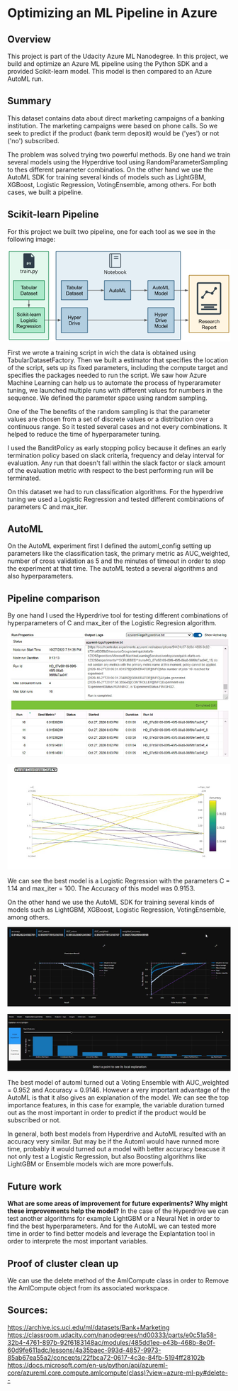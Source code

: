 # Optimizing an ML Pipeline in Azure

## Overview
This project is part of the Udacity Azure ML Nanodegree.
In this project, we build and optimize an Azure ML pipeline using the Python SDK and a provided Scikit-learn model.
This model is then compared to an Azure AutoML run.

## Summary
This dataset contains data about direct marketing campaigns of a banking institution. The marketing campaigns were based on phone calls. So we seek to predict if the product (bank term deposit) would be ('yes') or not ('no') subscribed.

The problem was solved trying two powerful methods. By one hand we train several models using the Hyperdrive tool using RandomParameterSampling to thes different parameter combinatios. On the other hand we use the AutoML SDK for training several kinds of models such as LightGBM, XGBoost, Logistic Regression, VotingEnsemble, among others. For both cases, we built a pipeline.

## Scikit-learn Pipeline
For this project we built two pipeline, one for each tool as we see in the following image:

![architecture](/image/creating-and-optimizing-an-ml-pipeline.png)

First we wrote a training script in wich the data is obtained using TabularDatasetFactory. Then we built a estimator that specifies the location of the script, sets up its fixed parameters, including the compute target and specifies the packages needed to run the script. We saw how Azure Machine Learning can help us to automate the process of hyperarameter tuning, we launched multiple runs with different values for numbers in the sequence. We defined the parameter space using random sampling.

One of the The benefits of the random sampling is that the parameter values are chosen from a set of discrete values or a distribution over a continuous range. So it tested several cases and not every combinations. It helped to reduce the time of hyperparameter tuning.

I used the BanditPolicy as early stopping policy because it defines an early termination policy based on slack criteria, frequency and delay interval for evaluation. Any run that doesn't fall within the slack factor or slack amount of the evaluation metric with respect to the best performing run will be terminated.

On this dataset we had to run classification algorithms. For the hyperdrive tuning we used a Logistic Regression and tested different combinations of parameters C and max_iter.

## AutoML
On the AutoML experiment first I defined the automl_config setting up parameters like the classification task, the primary metric as AUC_weighted, number of cross validation as 5 and the minutes of timeout in order to stop the experiment at that time. The autoML tested a several algorithms and also hyperparameters.

## Pipeline comparison
By one hand I used the Hyperdrive tool for testing different combinations of hyperparameters of C and max_iter of the Logistic Regresion algorithm.

![Hyperdrive](/image/hyperdrive_1.jpg)

![Hyperdrive](/image/hyperdrive_2.jpg)

We can see the best model is a Logistic Regression with the parameters C = 1.14 and max_iter = 100. The Accuracy of this model was 0.9153. 

On the other hand we use the AutoML SDK for training several kinds of models such as LightGBM, XGBoost, Logistic Regression, VotingEnsemble, among others. 

![Hyperdrive](/image/automl_1.jpg)

![Hyperdrive](/image/automl_2.jpg)

The best model of automl turned out a Voting Ensemble with AUC_weighted = 0.952 and Accuracy = 0.9146. However a very important advantage of the AutoML is that it also gives an explanation of the model. We can see the top importance features, in this case for example, the variable duration turned out as the most important in order to predict if the product would be subscribed or not.

In general, both best models from Hyperdrive and AutoML resulted with an accuracy very similar. But may be if the Automl would have runned more time, probably it would turned out a model with better accuracy beacuse it not only test a Logistic Regression, but also Boosting algorithms like LightGBM or Ensemble models wich are more powerfuls.

## Future work
**What are some areas of improvement for future experiments? Why might these improvements help the model?**
In the case of the Hyperdrive we can test another algorithms for example LightGBM or a Neural Net in order to find the best hyperparameters. And for the AutoML we can tested more time in order to find better models and leverage the Explantation tool in order to interprete the most important variables.

## Proof of cluster clean up
We can use the delete method of the AmlCompute class in order to Remove the AmlCompute object from its associated workspace.

## Sources:
https://archive.ics.uci.edu/ml/datasets/Bank+Marketing
https://classroom.udacity.com/nanodegrees/nd00333/parts/e0c51a58-32b4-4761-897b-92f6183148ac/modules/485dd1ee-e43b-468b-8e0f-60d9fe611adc/lessons/4a35baec-993d-4857-9973-85ab67ea55a2/concepts/22fbca72-0617-4c3e-84fb-5194ff28102b
https://docs.microsoft.com/en-us/python/api/azureml-core/azureml.core.compute.amlcompute(class)?view=azure-ml-py#delete--
